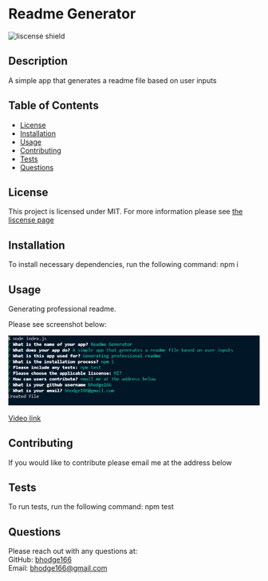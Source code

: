 # Readme Generator
  ![liscense shield](https://img.shields.io/badge/license-MIT-blue)
  ## Description
  A simple app that generates a readme file based on user inputs
  ## Table of Contents
  - [License](#license)
  - [Installation](#installation)
  - [Usage](#usage)
  - [Contributing](#contributing)
  - [Tests](#tests)
  - [Questions](#questions)
## License
This project is licensed under MIT. For more information please see [the liscense page](https://choosealicense.com/licenses/mit/)
## Installation
To install necessary dependencies, run the following command: npm i
## Usage
Generating professional readme.

Please see screenshot below:

![Screenshot](./assets/images/ReadmeGenerator.PNG)

[Video link](https://drive.google.com/file/d/12r-CnvUWcal8Cc-cVyPSsSjhQJXd-FI-/view)
## Contributing
If you would like to contribute please email me at the address below
## Tests
To run tests, run the following command: npm test
## Questions
Please reach out with any questions at: <br />
GitHub: [bhodge166](https://github.com/bhodge166)<br />
Email: bhodge166@gmail.com


